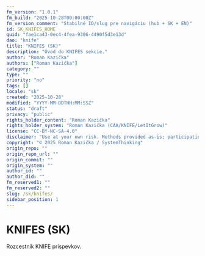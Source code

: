 ```yaml
---
fm_version: "1.0.1"
fm_build: "2025-10-28T00:00:00Z"
fm_version_comment: "Stabilné ID/slug pre navigáciu (hub + SK + EN)"
id: SK_KNIFES_HOME
guid: "fae1ca43-0ec4-4fea-9306-4490f5d3e13d"
dao: "knife"
title: "KNIFES (SK)"
description: "Úvod do KNIFES sekcie."
author: "Roman Kazička"
authors: ["Roman Kazička"]
category: ""
type: ""
priority: "no"
tags: []
locale: "sk"
created: "2025-10-28"
modified: "YYYY-MM-DDTHH:MM:SSZ"
status: "draft"
privacy: "public"
rights_holder_content: "Roman Kazička"
rights_holder_system: "Roman Kazička (CAA/KNIFE/LetItGrow)"
license: "CC-BY-NC-SA-4.0"
disclaimer: "Use at your own risk. Methods provided as-is; participation is voluntary and context-aware."
copyright: "© 2025 Roman Kazička / SystemThinking"
origin_repo: ""
origin_repo_url: ""
origin_commit: ""
origin_system: ""
author_id: ""
author_did: ""
fm_reserved1: ""
fm_reserved2: ""
slug: /sk/knifes/
sidebar_position: 1
---
```

# KNIFES (SK)

Rozcestník KNIFE príspevkov.